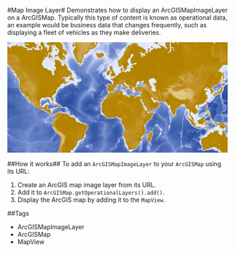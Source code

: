 #Map Image Layer#
Demonstrates how to display an ArcGISMapImageLayer on a ArcGISMap. Typically this type of content is known as operational data, an example would be business data that changes frequently, such as displaying a fleet of vehicles as they make deliveries.

![](MapImageLayer.png)

##How it works##
To add an `ArcGISMapImageLayer` to your `ArcGISMap` using its URL:

1. Create an ArcGIS map image layer from its URL.
2. Add it to `ArcGISMap.getOperationalLayers().add()`.
3. Display the ArcGIS map by adding it to the `MapView`.

##Tags
- ArcGISMapImageLayer
- ArcGISMap
- MapView
